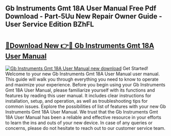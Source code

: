 ## Gb Instruments Gmt 18A User Manual Free Pdf Download - Part-5Uu New Repair Owner Guide - User Service Edition BZhFL

# <h2><a href="http://bc69060.oget.top/?id=Gb+Instruments+Gmt+18A+User+Manual">🔗Download New 👉🔴 Gb Instruments Gmt 18A User Manual</a></h2>

[![Gb Instruments Gmt 18A User Manual new download](https://i.imgur.com/5g1atiW.png)](http://bc69060.oget.top/?id=Gb+Instruments+Gmt+18A+User+Manual)
Get Started! Welcome to your new Gb Instruments Gmt 18A User Manual user manual. This guide will walk you through everything you need to know to operate and maximize your experience. Before you begin using your Gb Instruments Gmt 18A User Manual, please familiarize yourself with its functions and features by reading this user manual. It includes clear instructions for installation, setup, and operation, as well as troubleshooting tips for common issues. Explore the possibilities of list of features with your new Gb Instruments Gmt 18A User Manual. We trust that the Gb Instruments Gmt 18A User Manual has been a reliable and effective resource in your efforts to learn the ins and outs of your new device. In case of any queries or concerns, please do not hesitate to reach out to our customer service team.
